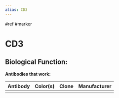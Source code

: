 ```yaml
---
alias: CD3
---
```


#ref #marker 

# CD3

**Biological Function:**
- 

**Antibodies that work:**

| Antibody | Color(s) | Clone |   Manufacturer  |
| -------- | -------- | ----- | --- |
|          |          |       |     |
